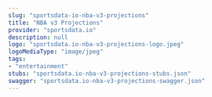 ```yaml
---
slug: "sportsdata-io-nba-v3-projections"
title: "NBA v3 Projections"
provider: "sportsdata.io"
description: null
logo: "sportsdata.io-nba-v3-projections-logo.jpeg"
logoMediaType: "image/jpeg"
tags:
- "entertainment"
stubs: "sportsdata.io-nba-v3-projections-stubs.json"
swagger: "sportsdata.io-nba-v3-projections-swagger.json"
---
```

